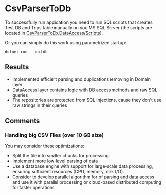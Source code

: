 # CsvParserToDb

To successfully run application you need to run SQL scripts that creates Test DB and Trips table manually on you MS SQL Server (the scripts are located in [CsvParserToDb.DataAccess/Scripts](./CsvParserToDb.DataAccess/Scripts/)).

Or you can simply do this work using parametrized startup:

```
dotnet run --initdb
```

## Results

- Implemented efficient parsing and duplications removing in Domain layer
- DataAccess layer contains logic with DB access methods and raw SQL queries
- The repositories are protected from SQL injections, cause they don't use raw strings in their queries

## Comments

### Handling big CSV Files (over 10 GB size)
You may consider these optimizations:
- Split the file into smaller chunks for processing.
- Implement more low-level parsing of data
- Use a database engine with support for large-scale data processing, ensuring sufficient resources (CPU, memory, disk I/O).
- Consider to develop parallel algorithm for of parsing and data aceess and use it with parallel processing or cloud-based distributed computing for faster operations.
